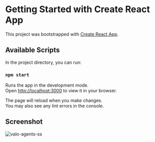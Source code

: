# Getting Started with Create React App

This project was bootstrapped with [Create React App](https://github.com/facebook/create-react-app).

## Available Scripts

In the project directory, you can run:

### `npm start`

Runs the app in the development mode.\
Open [http://localhost:3000](http://localhost:3000) to view it in your browser.

The page will reload when you make changes.\
You may also see any lint errors in the console.

## Screenshot

![valo-agents-ss](https://github.com/AdrianGroszek/valoAgents-app/assets/93031418/a27784b0-2069-4370-8d5b-611f416513cd)
